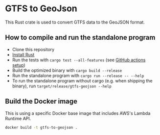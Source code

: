 # GTFS to GeoJson

This Rust crate is used to convert GTFS data to the GeoJSON format.

## How to compile and run the standalone program

* Clone this repository
* [Install Rust](https://www.rust-lang.org/tools/install)
* Run the tests with `cargo test --all-features` (see [GitHub actions setup](https://github.com/rust-transit/gtfs-to-geojson/tree/main/.github/workflows))
* Build the optimized binary with `cargo build --release`
* Run the standalone program with `cargo run --release -- --help`
* To run the standalone program without cargo (e.g. when shipping the binary), run `target/release/gtfs-geojson --help`

## Build the Docker image

This is using a specific Docker base image that includes AWS's Lambda Runtime API.

```bash
docker build -t gtfs-to-geojson .
```